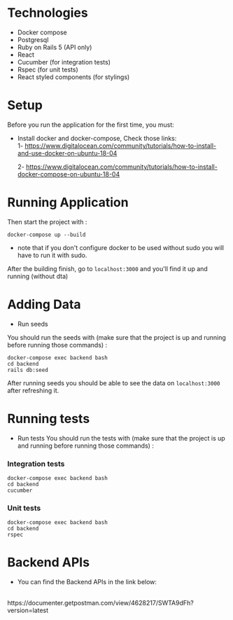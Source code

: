 # Technologies

- Docker compose
- Postgresql
- Ruby on Rails 5 (API only)
- React
- Cucumber (for integration tests)
- Rspec (for unit tests)
- React styled components (for stylings)

# Setup

Before you run the application for the first time, you must:

- Install docker and docker-compose, Check those links:
  <br>
  1- https://www.digitalocean.com/community/tutorials/how-to-install-and-use-docker-on-ubuntu-18-04
  <br>

  2- https://www.digitalocean.com/community/tutorials/how-to-install-docker-compose-on-ubuntu-18-04

# Running Application

Then start the project with :

```
docker-compose up --build
```

- note that if you don't configure docker to be used without sudo you will have to run it with sudo.

After the building finish, go to `localhost:3000` and you'll find it up and running (without dta)

# Adding Data

- Run seeds

You should run the seeds with (make sure that the project is up and running before running those commands) :

```
docker-compose exec backend bash
cd backend
rails db:seed
```

After running seeds you should be able to see the data on `localhost:3000` after refreshing it.

# Running tests

- Run tests
  You should run the tests with (make sure that the project is up and running before running those commands) :

<h3>Integration tests</h3>

```
docker-compose exec backend bash
cd backend
cucumber
```

<h3>Unit tests</h3>

```
docker-compose exec backend bash
cd backend
rspec
```

# Backend APIs

- You can find the Backend APIs in the link below: 
<br>
https://documenter.getpostman.com/view/4628217/SWTA9dFh?version=latest